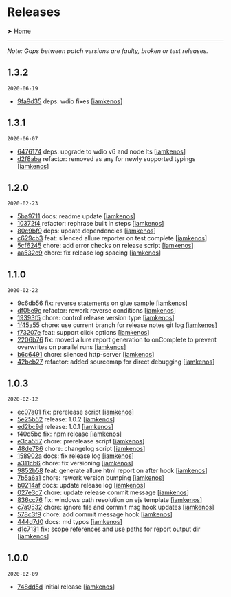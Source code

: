 # Releases

➤ [Home](../README.md)

---

_Note: Gaps between patch versions are faulty, broken or test releases._

## 1.3.2

`2020-06-19`

- [9fa9d35](https://github.com//iamkenos/ellie/commit/9fa9d35) deps: wdio fixes [[iamkenos](https://github.com/iamkenos)]

## 1.3.1

`2020-06-07`

- [6476174](https://github.com//iamkenos/ellie/commit/6476174) deps: upgrade to wdio v6 and node lts [[iamkenos](https://github.com/iamkenos)]
- [d2f8aba](https://github.com//iamkenos/ellie/commit/d2f8aba) refactor: removed as any for newly supported typings [[iamkenos](https://github.com/iamkenos)]

## 1.2.0

`2020-02-23`

- [5ba9711](https://github.com//iamkenos/ellie/commit/5ba9711) docs: readme update [[iamkenos](https://github.com/iamkenos)]
- [10372f4](https://github.com//iamkenos/ellie/commit/10372f4) refactor: rephrase built in steps [[iamkenos](https://github.com/iamkenos)]
- [80c9bf9](https://github.com//iamkenos/ellie/commit/80c9bf9) deps: update dependencies [[iamkenos](https://github.com/iamkenos)]
- [c629cb3](https://github.com//iamkenos/ellie/commit/c629cb3) feat: silenced allure reporter on test complete [[iamkenos](https://github.com/iamkenos)]
- [5cf6245](https://github.com//iamkenos/ellie/commit/5cf6245) chore: add error checks on release script [[iamkenos](https://github.com/iamkenos)]
- [aa532c9](https://github.com//iamkenos/ellie/commit/aa532c9) chore: fix release log spacing [[iamkenos](https://github.com/iamkenos)]

## 1.1.0

`2020-02-22`

- [9c6db56](https://github.com//iamkenos/ellie/commit/9c6db56) fix: reverse statements on glue sample [[iamkenos](https://github.com/iamkenos)]
- [df05e9c](https://github.com//iamkenos/ellie/commit/df05e9c) refactor: rework reverse conditions [[iamkenos](https://github.com/iamkenos)]
- [19393f5](https://github.com//iamkenos/ellie/commit/19393f5) chore: control release version type [[iamkenos](https://github.com/iamkenos)]
- [1f45a55](https://github.com//iamkenos/ellie/commit/1f45a55) chore: use current branch for release notes git log [[iamkenos](https://github.com/iamkenos)]
- [f73207e](https://github.com//iamkenos/ellie/commit/f73207e) feat: support click options [[iamkenos](https://github.com/iamkenos)]
- [2206b76](https://github.com//iamkenos/ellie/commit/2206b76) fix: moved allure report generation to onComplete to prevent overwrites on parallel runs [[iamkenos](https://github.com/iamkenos)]
- [b6c6491](https://github.com//iamkenos/ellie/commit/b6c6491) chore: silenced http-server [[iamkenos](https://github.com/iamkenos)]
- [42bcb27](https://github.com//iamkenos/ellie/commit/42bcb27) refactor: added sourcemap for direct debugging [[iamkenos](https://github.com/iamkenos)]

## 1.0.3

`2020-02-12`

- [ec07a01](https://github.com//iamkenos/ellie/commit/ec07a01) fix: prerelease script [[iamkenos](https://github.com/iamkenos)]
- [5e25b52](https://github.com//iamkenos/ellie/commit/5e25b52) release: 1.0.2 [[iamkenos](https://github.com/iamkenos)]
- [ed2bc9d](https://github.com//iamkenos/ellie/commit/ed2bc9d) release: 1.0.1 [[iamkenos](https://github.com/iamkenos)]
- [f40d5bc](https://github.com//iamkenos/ellie/commit/f40d5bc) fix: npm release [[iamkenos](https://github.com/iamkenos)]
- [e3ca557](https://github.com//iamkenos/ellie/commit/e3ca557) chore: prerelease script [[iamkenos](https://github.com/iamkenos)]
- [48de786](https://github.com//iamkenos/ellie/commit/48de786) chore: changelog script [[iamkenos](https://github.com/iamkenos)]
- [158902a](https://github.com//iamkenos/ellie/commit/158902a) docs: fix release log [[iamkenos](https://github.com/iamkenos)]
- [a311cb6](https://github.com//iamkenos/ellie/commit/a311cb6) chore: fix versioning [[iamkenos](https://github.com/iamkenos)]
- [9852b58](https://github.com//iamkenos/ellie/commit/9852b58) feat: generate allure html report on after hook [[iamkenos](https://github.com/iamkenos)]
- [7b5a6a1](https://github.com//iamkenos/ellie/commit/7b5a6a1) chore: rework version bumping [[iamkenos](https://github.com/iamkenos)]
- [b0214af](https://github.com//iamkenos/ellie/commit/b0214af) docs: update release log [[iamkenos](https://github.com/iamkenos)]
- [027e3c7](https://github.com//iamkenos/ellie/commit/027e3c7) chore: update release commit message [[iamkenos](https://github.com/iamkenos)]
- [836cc76](https://github.com//iamkenos/ellie/commit/836cc76) fix: windows path resolution on ejs template [[iamkenos](https://github.com/iamkenos)]
- [c7a9532](https://github.com//iamkenos/ellie/commit/c7a9532) chore: ignore file and commit msg hook updates [[iamkenos](https://github.com/iamkenos)]
- [578c3f9](https://github.com//iamkenos/ellie/commit/578c3f9) chore: add commit message hook [[iamkenos](https://github.com/iamkenos)]
- [444d7d0](https://github.com//iamkenos/ellie/commit/444d7d0) docs: md typos [[iamkenos](https://github.com/iamkenos)]
- [d1c7131](https://github.com//iamkenos/ellie/commit/d1c7131) fix: scope references and use paths for report output dir [[iamkenos](https://github.com/iamkenos)]

## 1.0.0

`2020-02-09`

- [748dd5d](https://github.com/iamkenos/ellie/tree/748dd5d) initial release [[iamkenos](https://github.com/iamkenos)]

